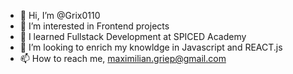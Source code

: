 - 👋 Hi, I’m @Grix0110
- 👀 I’m interested in Frontend projects
- 🌱 I learned Fullstack Development at SPICED Academy 
- 💞️ I’m looking to enrich my knowldge in Javascript and REACT.js 
- 📫 How to reach me, maximilian.griep@gmail.com

<!---
Grix0110/Grix0110 is a ✨ special ✨ repository because its `README.md` (this file) appears on your GitHub profile.
You can click the Preview link to take a look at your changes.
--->
